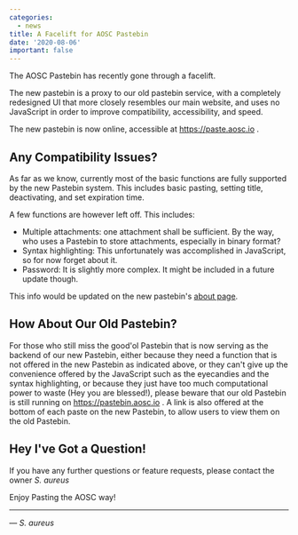 ```yaml
---
categories:
  - news
title: A Facelift for AOSC Pastebin
date: '2020-08-06'
important: false
---
```


The AOSC Pastebin has recently gone through a facelift.

The new pastebin is a proxy to our old pastebin service, with a completely redesigned
UI that more closely resembles our main website, and uses no JavaScript in
order to improve compatibility, accessibility, and speed.

The new pastebin is now online, accessible at https://paste.aosc.io .

Any Compatibility Issues?
-------------------------
As far as we know, currently most of the basic functions are fully supported by the new
Pastebin system. This includes basic pasting, setting title, deactivating, and set
expiration time.

A few functions are however left off. This includes:
- Multiple attachments: one attachment shall be sufficient. By the way, who uses a Pastebin to store attachments, especially in binary format?
- Syntax highlighting: This unfortunately was accomplished in JavaScript, so for now forget about it.
- Password: It is slightly more complex. It might be included in a future update though.

This info would be updated on the new pastebin's [about page](https://paste.aosc.io/about.html).

How About Our Old Pastebin? 
---------------------------

For those who still miss the good'ol Pastebin that is now serving as the backend of our
new Pastebin, either because they need a function that is not offered in the new Pastebin
as indicated above, or they can't give up the convenience offered by the JavaScript
such as the eyecandies and the syntax highlighting, or because they just have too much
computational power to waste (Hey you are blessed!), please beware that
our old Pastebin is still running on https://pastebin.aosc.io . A link is also offered
at the bottom of each paste on the new Pastebin, to allow users to view them on the old
Pastebin.

Hey I've Got a Question!
----------

If you have any further questions or feature requests, please contact the owner _S. aureus_

Enjoy Pasting the AOSC way!

----

— _S. aureus_

